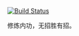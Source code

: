 [![Build Status](https://travis-ci.org/yangsenlin/snsdemo.svg?branch=master)](https://travis-ci.org/yangsenlin/snsdemo)

修炼内功，无招胜有招。

